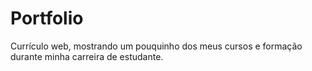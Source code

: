 # Portfolio
Currículo web, mostrando um pouquinho dos meus cursos e formação durante minha carreira de estudante.
